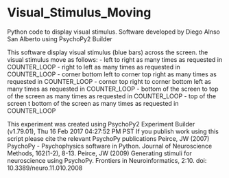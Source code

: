# Visual_Stimulus_Moving
Python code to display visual stimulus. 
Software developed by Diego Alnso San Alberto using PsychoPy2 Builder

This software display visual stimulus (blue bars) across the screen. the visual stimulus move as follows:
    - left to right as many times as requested in COUNTER_LOOP
    - right to left as many times as requested in COUNTER_LOOP
    - corner bottom left to corner top right as many times as requested in COUNTER_LOOP
    - corner top right to corner bottom left as many times as requested in COUNTER_LOOP
    - bottom of the screen to top of the screen as many times as requested in COUNTER_LOOP
    - top of the screen t bottom of the screen as many times as requested in COUNTER_LOOP

This experiment was created using PsychoPy2 Experiment Builder (v1.79.01), Thu 16 Feb 2017 04:27:52 PM PST
If you publish work using this script please cite the relevant PsychoPy publications
  Peirce, JW (2007) PsychoPy - Psychophysics software in Python. Journal of Neuroscience Methods, 162(1-2), 8-13.
  Peirce, JW (2009) Generating stimuli for neuroscience using PsychoPy. Frontiers in Neuroinformatics, 2:10. doi: 10.3389/neuro.11.010.2008

